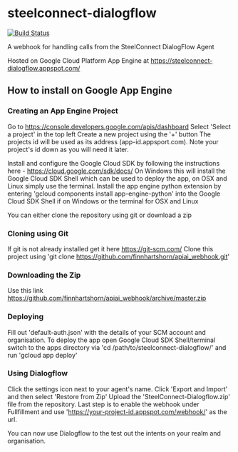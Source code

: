 # steelconnect-dialogflow
[![Build Status](https://travis-ci.com/finnhartshorn/apiai_webhook.svg?token=n8h3qqFcVcWaMV7ck3Aq&branch=master)](https://travis-ci.com/finnhartshorn/apiai_webhook)

A webhook for handling calls from the SteelConnect DialogFlow Agent

Hosted on Google Cloud Platform App Engine at https://steelconnect-dialogflow.appspot.com/

## How to install on Google App Engine

### Creating an App Engine Project
Go to https://console.developers.google.com/apis/dashboard
Select 'Select a project' in the top left
Create a new project using the '+' button
The projects id will be used as its address (app-id.appsport.com). Note your project's id down as you will need it later.

Install and configure the Google Cloud SDK by following the instructions here - https://cloud.google.com/sdk/docs/
On Windows this will install the Google Cloud SDK Shell which can be used to deploy the app, on OSX and Linux simply use the terminal.
Install the app engine python extension by entering 'gcloud components install app-engine-python' into the Google Cloud SDK Shell if on Windows or the terminal for OSX and Linux

You can either clone the repository using git or download a zip
### Cloning using Git
If git is not already installed get it here https://git-scm.com/
Clone this project using 'git clone https://github.com/finnhartshorn/apiai_webhook.git'
### Downloading the Zip
Use this link https://github.com/finnhartshorn/apiai_webhook/archive/master.zip

### Deploying
Fill out 'default-auth.json' with the details of your SCM account and organisation.
To deploy the app open Google Cloud SDK Shell/terminal switch to the apps directory via 'cd /path/to/steelconnect-dialogflow/' and run 'gcloud app deploy'

### Using Dialogflow
Click the settings icon next to your agent's name.
Click 'Export and Import' and then select 'Restore from Zip'
Upload the 'SteelConnect-Dialogflow.zip' file from the repository.
Last step is to enable the webhook under Fullfillment and use 'https://your-project-id.appspot.com/webhook/' as the url.

You can now use Dialogflow to the test out the intents on your realm and organisation.
